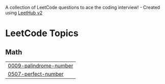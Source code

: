 A collection of LeetCode questions to ace the coding interview! - Created using [LeetHub v2](https://github.com/arunbhardwaj/LeetHub-2.0)
<!---LeetCode Topics Start-->
# LeetCode Topics
## Math
|  |
| ------- |
| [0009-palindrome-number](https://github.com/vedatkoylahisar/leetcode-problems/tree/master/0009-palindrome-number) |
| [0507-perfect-number](https://github.com/vedatkoylahisar/leetcode-problems/tree/master/0507-perfect-number) |
<!---LeetCode Topics End-->